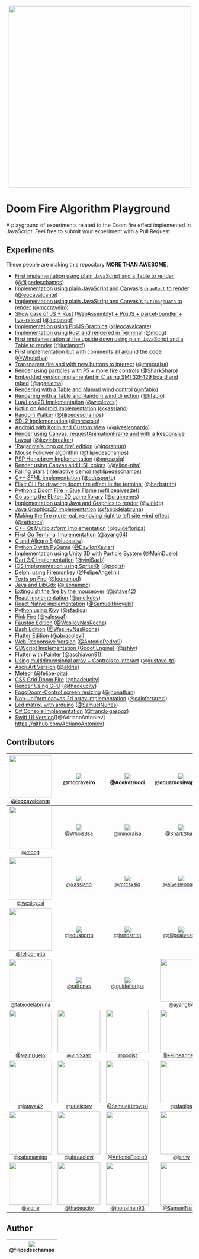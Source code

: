 <p align="center">
  <a href="https://filipedeschamps.github.io/doom-fire-algorithm/playground/1st-implementation-with-tables/">
    <img src="https://github.com/filipedeschamps/doom-fire-algorithm/blob/master/doom-fire.gif?raw=true" width="490">
  </a>
</p>

# Doom Fire Algorithm Playground
A playground of experiments related to the Doom fire effect implemented in JavaScript. Feel free to submit your experiment with a Pull Request.

## Experiments

These people are making this repository **MORE THAN AWESOME**.

- [First implementation using plain JavaScript and a Table to render](https://filipedeschamps.github.io/doom-fire-algorithm/playground/1st-implementation-with-tables/) ([@filipedeschamps](https://github.com/filipedeschamps))
- [Implementation using plain JavaScript and Canvas's `drawRect` to render](https://filipedeschamps.github.io/doom-fire-algorithm/playground/render-with-canvas-draw-rect/) ([@leocavalcante](https://github.com/leocavalcante))
- [Implementation using plain JavaScript and Canvas's `putImageData` to render](https://filipedeschamps.github.io/doom-fire-algorithm/playground/render-with-canvas/) ([@mccraveiro](https://github.com/mccraveiro))
- [Show case of JS + Rust (WebAssembly) + PixiJS + parcel-bundler + live-reload](https://filipedeschamps.github.io/doom-fire-algorithm/playground/new-structure-with-parcel-bundler/demo) ([@lucianopf](https://github.com/lucianopf))
- [Implementation using PixiJS Graphics](https://filipedeschamps.github.io/doom-fire-algorithm/playground/render-with-pixijs/) ([@leocavalcante](https://github.com/leocavalcante))
- [Implementation using Rust and rendered in Terminal](https://github.com/filipedeschamps/doom-fire-algorithm/tree/master/playground/rust-algorithm-render-in-terminal) ([@moog](https://github.com/moog))
- [First implementation at the upside down using plain JavaScript and a Table to render](https://filipedeschamps.github.io/doom-fire-algorithm/playground/1st-implementation-with-tables-upside-down) ([@lucianopf](https://github.com/lucianopf))
- [First implementation but with comments all around the code](https://github.com/filipedeschamps/doom-fire-algorithm/blob/master/playground/doom-fire-algorithm-commented/fire.js) ([@WhoisBsa](https://github.com/WhoisBsa))
- [Transparent fire and with new buttons to interact](https://filipedeschamps.github.io/doom-fire-algorithm/playground/burning-elements/) ([@mmoraisa](https://github.com/mmoraisa))
- [Render using particles with P5 + more fire controls](https://filipedeschamps.github.io/doom-fire-algorithm/playground/render-using-particles-with-p5/) ([@SharkSharp](https://github.com/SharkSharp))
- [Embedded version implemented in C using SMT32F429 board and mbed](https://github.com/filipedeschamps/doom-fire-algorithm/tree/master/playground/embedded_version-STM32F429-mbed) ([@agaelema](https://github.com/agaelema))
- [Rendering with a Table and Manual wind control](https://filipedeschamps.github.io/doom-fire-algorithm/playground/1st-implementation-with-tables-manual-variable-wind/) ([@hfabio](https://github.com/hfabio))
- [Rendering with a Table and Random wind direction](https://filipedeschamps.github.io/doom-fire-algorithm/playground/1st-implementation-with-tables-randomic-variable-wind/) ([@hfabio](https://github.com/hfabio))
- [Lua/Love2D Implementation](https://github.com/filipedeschamps/doom-fire-algorithm/tree/master/playground/lua-love2d-implementation) ([@wesleycsj](https://github.com/wesleycsj))
- [Kotlin on Android Implementation](https://github.com/filipedeschamps/doom-fire-algorithm/tree/master/playground/android-implementation-kotlin) ([@kassiano](https://github.com/kassiano))
- [Random Walker](https://filipedeschamps.github.io/doom-fire-algorithm/playground/random-walker/) ([@filipedeschamps](https://github.com/filipedeschamps))
- [SDL2 Implementation](https://github.com/filipedeschamps/doom-fire-algorithm/playground/sdl2-implementation/) ([@mrcsxsiq](https://github.com/mrcsxsiq))
- [Android with Kotlin and Custom View](https://github.com/filipedeschamps/doom-fire-algorithm/tree/master/playground/android-customview-kotlin-implementation) ([@alvesleonardo](https://github.com/alvesleonardo))
- [Render using Canvas, requestAnimationFrame and with a Responsive Layout](https://filipedeschamps.github.io/doom-fire-algorithm/playground/render-canvas-responsive-layout/) ([@kevinbreaker](https://github.com/kevinbreaker))
- ['Pagar.me's logo on fire' edition](https://filipedeschamps.github.io/doom-fire-algorithm/playground/pagarme-logo-on-fire/) ([@igorantun](https://github.com/igorantun))
- [Mouse Follower algorithm](https://filipedeschamps.github.io/doom-fire-algorithm/playground/follow-mouse/) ([@filipedeschamps](https://github.com/filipedeschamps))
- [PSP Homebrew Implementation](https://github.com/filipedeschamps/doom-fire-algorithm/playground/psp-homebrew-oslib-implementation/) ([@mrcsxsiq](https://github.com/mrcsxsiq))
- [Render using Canvas and HSL colors](https://filipedeschamps.github.io/doom-fire-algorithm/playground/render-with-canvas-and-hsl-colors/) ([@felipe-pita](https://github.com/felipe-pita))
- [Falling Stars (interactive demo)](https://filipedeschamps.github.io/doom-fire-algorithm/playground/falling-stars/) ([@filipedeschamps](https://github.com/filipedeschamps))
- [C++ SFML implementation](https://filipedeschamps.github.io/doom-fire-algorithm/playground/cpp-sfml-implementation/) ([@edusporto](https://github.com/edusporto))
- [Elixir CLI for drawing doom fire effect in the terminal](https://github.com/filipedeschamps/doom-fire-algorithm/tree/master/playground/elixir-algorithm-render-in-terminal) ([@herbstrith](https://github.com/herbstrith))
- [Pythonic Doom Fire + Blue Flame](https://github.com/filipedeschamps/doom-fire-algorithm/tree/master/playground/pythonic-doom-fire) ([@filipealvesdef](https://github.com/filipealvedef))
- [Go using the Ebiten 2D game library](https://github.com/filipedeschamps/doom-fire-algorithm/tree/master/playground/golang-ebiten) ([@crgimenes](https://github.com/crgimenes))
- [Implementation using Java and Graphics to render](https://github.com/filipedeschamps/doom-fire-algorithm/tree/master/playground/doom-fire-algorithm-java) ([@vinidg](https://github.com/vinidg))
- [Java Graphics2D Implementation](https://github.com/filipedeschamps/doom-fire-algorithm/tree/master/playground/java-graphics2d-implementation) ([@fabiodelabruna](https://github.com/fabiodelabruna))
- [Making the fire more real, removing right to left site wind effect](https://filipedeschamps.github.io/doom-fire-algorithm/playground/doom-fire-more-real) ([@rattones](https://github.com/rattones))
- [C++ Qt Multiplatform Implementation](https://github.com/filipedeschamps/doom-fire-algorithm/tree/master/playground/cpp-qt-implementation) ([@guidefloripa](https://github.com/guidefloripa))
- [First Go Terminal Implementation](https://github.com/ayang64/doomfire) ([@ayang64](https://github.com/ayang64))
- [C and Allegro 5](https://github.com/filipedeschamps/doom-fire-algorithm/tree/master/playground/allegro5-c-fire) ([@lucasew](https://github.com/lucasew))
- [Python 3 with PyGame](https://github.com/filipedeschamps/doom-fire-algorithm/tree/master/playground/python3-pygame-implementation) ([@DayllonXavier](https://github.com/DayllonXavier))
- [Implementation using Unity 3D with Particle System](https://github.com/MainDuelo/doom-fire-algorithm/tree/master/playground/c%23-unity-3d) ([@MainDuelo](https://github.com/MainDuelo))
- [Dart 2.0 Implementation](https://github.com/filipedeschamps/doom-fire-algorithm/tree/master/playground/Dart-Doom-Fire) ([@viniSaab](https://github.com/vinisaab))
- [iOS implementation using SpriteKit](https://github.com/filipedeschamps/doom-fire-algorithm/tree/master/playground/doom-fire-algorithm-ios-spritekit) ([@pogist](https://github.com/pogist))
- [Delphi using Firemonkey](https://github.com/filipedeschamps/doom-fire-algorithm/tree/master/playground/delphi-fmx) ([@FelipeAngelini](https://github.com/FelipeAngelini))
- [Texts on Fire](https://github.com/filipedeschamps/doom-fire-algorithm/tree/master/playground/texts-on-fire) ([@leonampd](https://github.com/leonampd))
- [Java and LibGdx](https://github.com/filipedeschamps/doom-fire-algorithm/tree/master/playground/java-libgdx-implementation) ([@leonampd](https://github.com/leonampd))
- [Extinguish the fire by the mouseover](https://filipedeschamps.github.io/doom-fire-algorithm/playground/doom-fire-with-extinguish-fire-function/fire.html) ([@jotave42](https://github.com/jotave42))
- [React implementation](https://github.com/filipedeschamps/doom-fire-algorithm/tree/master/playground/react-implementation) ([@urielkdev](https://github.com/urielkdev))
- [React Native implementation](https://github.com/filipedeschamps/doom-fire-algorithm/tree/master/playground/react-native-doom-fire) ([@SamuelHiroyuki](https://github.com/SamuelHiroyuki))
- [Python using Kivy](https://github.com/filipedeschamps/doom-fire-algorithm/tree/master/playground/python3-kivy) ([@sfadiga](https://github.com/sfadiga))
- [Pink Fire](https://filipedeschamps.com.br/doom-fire-algorithm/playground/1st-implementation-with-tables-pinkedition) ([@valescaf](https://github.com/valescaf))
- [Faustão Edition](https://filipedeschamps.com.br/doom-fire-algorithm/playground/ta-pegando-fogo-bixo/) ([@WeslleyNasRocha](https://github.com/WeslleyNasRocha))
- [Bash Edition](https://github.com/filipedeschamps/doom-fire-algorithm/tree/master/playground/BashDoomFire) ([@WeslleyNasRocha](https://github.com/cabonamigo))
- [Flutter Edition](https://github.com/filipedeschamps/doom-fire-algorithm/tree/master/playground/flutter-implementation) ([@abraaolevi](https://github.com/abraaolevi))
- [Web Responsive Version](https://filipedeschamps.com.br/doom-fire-algorithm/playground/web-responsive-version/) ([@AntonioPedro9](https://github.com/AntonioPedro9))
- [GDScript Implementation (Godot Engine)](https://github.com/filipedeschamps/doom-fire-algorithm/tree/master/playground/gdscript-doom-fire/) ([@jshlw](https://github.com/jshlw))
- [Flutter with Painter](https://github.com/filipedeschamps/doom-fire-algorithm/tree/master/playground/flutter_fire/) ([@aschiavon91](https://github.com/aschiavon91))
- [Using multidimensional array + Controls to interact](https://filipedeschamps.com.br/doom-fire-algorithm/playground/implementation-with-canvas-manual-variable-dimension-and-power) ([@gustavo-tp](https://github.com/gustavo-tp))
- [Ascii Art Version](https://github.com/filipedeschamps/doom-fire-algorithm/tree/master/playground/doom-fire-algorithm-ascii-art) ([@aldrie](https://github.com/Aldrie))
- [Meteor](https://filipedeschamps.github.io/doom-fire-algorithm/playground/meteor/) ([@felipe-pita](https://github.com/felipe-pita))
- [CSS Grid Doom Fire](https://filipedeschamps.github.io/doom-fire-algorithm/playground/css-grid-doom-fire/) ([@thadeucity](https://github.com/thadeucity))
- [Render Using GPU](https://filipedeschamps.github.io/doom-fire-algorithm/playground/render-using-gpu/) ([@thadeucity](https://github.com/thadeucity))
- [FogoDoom-Control screen resizing](https://github.com/jhonathan93/doom-fire-algorithm/tree/master/playground/fogodoom-control-screen-resizing/) ([@jhonathan](https://github.com/jhonathan93))
- [Non-uniform canvas 2d array implementation](https://filipedeschamps.github.io/doom-fire-algorithm/playground/non-uniform-canvas-2d-array-implementation/) ([@caioferrarezi](https://github.com/caioferrarezi))
- [Led matrix, with arduino](https://github.com/filipedeschamps/doom-fire-algorithm/tree/master/playground/doom-fire-matrix-led-arduino) ([@SamuelNunes](https://github.com/SamueldaCostaAraujoNunes))
- [C# Console Implementation](https://github.com/filipedeschamps/doom-fire-algorithm/tree/master/playground/csharp-console-implementation) ([@franck-gaspoz](https://github.com/franck-gaspoz))
- [Swift UI Version](https://github.com/filipedeschamps/doom-fire-algorithm/tree/master/playground/SwiftUI-DoomFire)([@AdrianoAntoniev] https://github.com/AdrianoAntoniev) 

## Contributors

| [<img src="https://avatars3.githubusercontent.com/u/183722?s=115&v=4" width="115"><br><small>@leocavalcante</small>](https://github.com/leocavalcante) | [<img src="https://avatars0.githubusercontent.com/u/782333?s=115&v=4"><br><sub>@mccraveiro</sub>](https://github.com/mccraveiro) | [<img src="https://avatars1.githubusercontent.com/u/6183702?s=115&v=4"><br><sub>@AcePetrucci</sub>](https://github.com/AcePetrucci) | [<img src="https://avatars2.githubusercontent.com/u/5911989?s=115&v=4"><br><sub>@eduardosilvapereira</sub>](https://github.com/eduardosilvapereira) | [<img src="https://avatars0.githubusercontent.com/u/12174318?s=115&v=4"><br><sub>@brunooomelo</sub>](https://github.com/brunooomelo) | [<img src="https://avatars3.githubusercontent.com/u/8251208?s=115&v=4"><br><sub>@lucianopf</sub>](https://github.com/lucianopf) |
| :---: | :---: | :---: | :---: | :---: | :---: |
| [<img src="https://avatars0.githubusercontent.com/u/4884974?s=115&v=4" width="115"><br><small>@moog</small>](https://github.com/moog) | [<img src="https://avatars0.githubusercontent.com/u/36895235?s=115&v=4"><br><small>@WhoisBsa</small>](https://github.com/WhoisBsa) | [<img src="https://avatars1.githubusercontent.com/u/15789323?s=115&v=4"><br><small>@mmoraisa</small>](https://github.com/mmoraisa) | [<img src="https://avatars3.githubusercontent.com/u/17105737?s=115&v=4"><br><small>@SharkSharp</small>](https://github.com/SharkSharp) | [<img src="https://avatars1.githubusercontent.com/u/14901075?s=115&v=4" width=115><br><small>@agaelema</small>](https://github.com/agaelema) | [<img src="https://avatars3.githubusercontent.com/u/15989467?s=115&v=4"><br><small>@hfabio</small>](https://github.com/hfabio) |
| [<img src="https://avatars1.githubusercontent.com/u/8799608?s=115&v=4" width="115"><br><small>@wesleycsj</small>](https://github.com/wesleycsj) | [<img src="https://avatars1.githubusercontent.com/u/1576341?s=115&v=4"><br><small>@kassiano</small>](https://github.com/kassiano) | [<img src="https://avatars1.githubusercontent.com/u/993608?s=115&v=4"><br><small>@mrcsxsiq</small>](https://github.com/mrcsxsiq) | [<img src="https://avatars3.githubusercontent.com/u/5604321?s=115&v=4"><br><small>@alvesleonardo</small>](https://github.com/alvesleonardo) | [<img src="https://avatars0.githubusercontent.com/u/25128546?s=115&v=4"><br><small>@kevinbreaker</small>](https://github.com/kevinbreaker) | [<img src="https://avatars3.githubusercontent.com/u/5935946?s=115&v=4"><br><small>@igorantun</small>](https://github.com/igorantun) |
| [<img src="https://avatars1.githubusercontent.com/u/1231655?s=115&v=4" width="115"><br><small>@felipe-pita</small>](https://github.com/felipe-pita) | [<img src="https://avatars0.githubusercontent.com/u/30930225?s=115&v=4"><br><small>@edusporto</small>](https://github.com/edusporto) | [<img src="https://avatars3.githubusercontent.com/u/7833473?s=115&v=4"><br><small>@herbstrith</small>](https://github.com/herbstrith) | [<img src="https://avatars0.githubusercontent.com/u/10976512?s=115&v=4"><br><small>@filipealvesdef</small>](https://github.com/filipealvesdef) | [<img src="https://avatars3.githubusercontent.com/u/834772?s=115&v=4"><br><small>@crgimenes</small>](https://github.com/crgimenes) | [<img src="https://avatars1.githubusercontent.com/u/10141812?s=115&v=4"><br><small>@vinidg</small>](https://github.com/vinidg) |
| [<img src="https://avatars0.githubusercontent.com/u/1847558?s=115&v=4" width="115"><br><small>@fabiodelabruna</small>](https://github.com/fabiodelabruna) | [<img src="https://avatars0.githubusercontent.com/u/28392040?s=115&v=4"><br><small>@rattones</small>](https://github.com/rattones) | [<img src="https://avatars1.githubusercontent.com/u/6698381?v=4&s=115"><br><small>@guidefloripa</small>](https://github.com/guidefloripa) | [<img src="https://avatars1.githubusercontent.com/u/1615303?s=460&v=4"  width="115"><br><small>@ayang64</small>](https://github.com/ayang64) | [<img src="https://avatars1.githubusercontent.com/u/15693688?s=115&v=4" width="115"><br><small>@lucasew</small>](https://github.com/lucasew) | [<img src="https://avatars1.githubusercontent.com/u/34678695?s=115&v=4" width='115px'><br><small>@DayllonXavier</small>](https://github.com/DayllonXavier)
| [<img src="https://avatars.githubusercontent.com/MainDuelo?s=115&v=4" width="115"><br><small>@MainDuelo</small>](https://github.com/MainDuelo) | [<img src="https://avatars3.githubusercontent.com/u/13907634?s=115&v=4" width="115"><br><small>@viniSaab</small>](https://github.com/vinisaab) | [<img src="https://avatars0.githubusercontent.com/u/10985896?s=115&v=4" width="115"><br><small>@pogist</small>](https://github.com/pogist) | [<img src="https://avatars3.githubusercontent.com/u/32219462?s=115&v=4" width="115"><br><small>@FelipeAngelini</small>](https://github.com/FelipeAngelini) | [<img src="https://avatars0.githubusercontent.com/u/1620107?s=460&v=4" width="115"><br><small>@leonampd</small>](https://github.com/leonampd) | [<img src="https://avatars2.githubusercontent.com/u/284147?s=400&v=4" width="115"><br><small>@osmarjunior</small>](https://github.com/osmarjunior) |
| [<img src="https://avatars0.githubusercontent.com/u/18374028?s=400&v=4" width="115"><br><small>@jotave42</small>](https://github.com/jotave42) | [<img src="https://avatars0.githubusercontent.com/u/39094194?s=400&u=90d0197ecad492898eda852c33b35e5597f9879b&v=4" width="115"><br><small>@urielkdev</small>](https://github.com/urielkdev) | [<img src="https://avatars1.githubusercontent.com/u/36797629?s=400&v=4" width="115"><br><small>@SamuelHiroyuki</small>](https://github.com/SamuelHiroyuki) | [<img src="https://avatars0.githubusercontent.com/u/2021800?s=400&v=4" width="115"><br><small>@sfadiga</small>](https://github.com/sfadiga) | [<img src="https://avatars3.githubusercontent.com/u/20388235?s=400&v=4" width="115"><br><small>@valescaf</small>](https://github.com/valescaf) | [<img src="https://avatars0.githubusercontent.com/u/19312651?s=400&v=4" width="115"><br><small>@WeslleyNasRocha</small>](https://github.com/WeslleyNasRocha) |
| [<img src="https://avatars0.githubusercontent.com/u/8610269?s=460&v=4" width="115"><br><small>@cabonamigo</small>](https://github.com/cabonamigo) | [<img src="https://avatars2.githubusercontent.com/u/502058?s=400&v=4" width="115"><br><small>@abraaolevi</small>](https://github.com/abraaolevi) | [<img src="https://avatars2.githubusercontent.com/u/32210610?s=400&v=4" width="115"><br><small>@AntonioPedro9</small>](https://github.com/AntonioPedro9) | [<img src="https://avatars3.githubusercontent.com/u/33421921?s=400&v=4" width="115"><br><small>@jshlw</small>](https://github.com/jshlw) | [<img src="https://avatars3.githubusercontent.com/u/3910403?s=400&v=4" width="115"><br><small>@aschiavon91</small>](https://github.com/aschiavon91) | [<img src="https://avatars2.githubusercontent.com/u/22661674?s=400&v=4" width="115"><br><small>@gustavo-tp</small>](https://github.com/gustavo-tp) |
| [<img src="https://avatars2.githubusercontent.com/u/46945204?s=400&v=4" width="115"><br><small>@aldrie</small>](https://github.com/Aldrie) | [<img src="https://avatars0.githubusercontent.com/u/6117516?s=400&u=359134f6d9803d68deffbdca7beecac73e47d8e8&v=4" width="115"><br><small>@thadeucity</small>](https://github.com/thadeucity) | [<img src="https://avatars0.githubusercontent.com/u/46010912?s=460&u=cdcef2372e99f8b686eff873c2350a456b74288a&v=4" width="115"><br><small>@jhonathan93</small>](https://github.com/jhonathan93) | [<img src="https://avatars3.githubusercontent.com/u/66431643?s=400&u=5b6eab5130fbea201db032ac6b4b3ea9900afe2e&v=4" width="115"><br><small>@SamuelNunes</small>](https://github.com/SamueldaCostaAraujoNunes) | [<img src="https://avatars.githubusercontent.com/u/36030635?s=400&u=9f99e4d9ed845aad32bb17b93c52e5549ffe2b67&v=4" width="115"><br><small>@franck-gaspoz</small>](https://github.com/franck-gaspoz) 

## Author

| [<img src="https://avatars0.githubusercontent.com/u/4248081?v=3&s=115"><br><sub>@filipedeschamps</sub>](https://github.com/filipedeschamps) |
| :---: |
